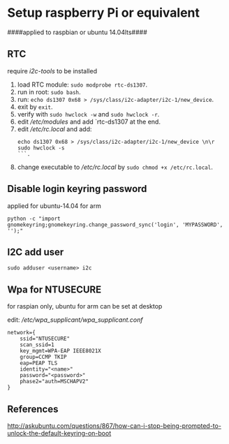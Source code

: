 Setup raspberry Pi or equivalent
================================
####applied to raspbian or ubuntu 14.04lts####

RTC
----
require *i2c-tools* to be installed

1. load RTC module: `sudo modprobe rtc-ds1307`. 
2. run in root: `sudo bash`. 
3. run: `echo ds1307 0x68 > /sys/class/i2c-adapter/i2c-1/new_device`. 
4. exit by `exit`. 
5. verify with `sudo hwclock -w` and `sudo hwclock -r`. 
6. edit */etc/modules* and add `rtc-ds1307 at the end. 
7. edit */etc/rc.local* and add:
    ```
    echo ds1307 0x68 > /sys/class/i2c-adapter/i2c-1/new_device \n\r
    sudo hwclock -s
    ```.
8. change executable to */etc/rc.local* by `sudo chmod +x /etc/rc.local`.

Disable login keyring password
-------------------------------
applied for ubuntu-14.04 for arm

`python -c "import gnomekeyring;gnomekeyring.change_password_sync('login', 'MYPASSWORD', '');"`

I2C add user
-----------
`sudo adduser <username> i2c`

Wpa for NTUSECURE
-----------------
for raspian only, ubuntu for arm can be set at desktop

edit: */etc/wpa_supplicant/wpa_supplicant.conf*

```
network={
    ssid="NTUSECURE"
    scan_ssid=1
    key_mgmt=WPA-EAP IEEE8021X
    group=CCMP TKIP
    eap=PEAP TLS
    identity="<name>"
    password="<password>"
    phase2="auth=MSCHAPV2"
}
```


References
----------
http://askubuntu.com/questions/867/how-can-i-stop-being-prompted-to-unlock-the-default-keyring-on-boot
